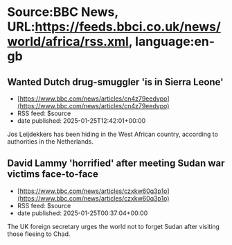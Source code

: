 # Source:BBC News, URL:https://feeds.bbci.co.uk/news/world/africa/rss.xml, language:en-gb

## Wanted Dutch drug-smuggler 'is in Sierra Leone'
 - [https://www.bbc.com/news/articles/cn4z79eedvpo](https://www.bbc.com/news/articles/cn4z79eedvpo)
 - RSS feed: $source
 - date published: 2025-01-25T12:42:01+00:00

Jos Leijdekkers has been hiding in the West African country, according to authorities in the Netherlands.

## David Lammy 'horrified' after meeting Sudan war victims face-to-face
 - [https://www.bbc.com/news/articles/czxkw60q3p1o](https://www.bbc.com/news/articles/czxkw60q3p1o)
 - RSS feed: $source
 - date published: 2025-01-25T00:37:04+00:00

The UK foreign secretary urges the world not to forget Sudan after visiting those fleeing to Chad.

